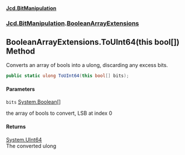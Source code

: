 #### [Jcd.BitManipulation](index.md 'index')
### [Jcd.BitManipulation](Jcd.BitManipulation.md 'Jcd.BitManipulation').[BooleanArrayExtensions](Jcd.BitManipulation.BooleanArrayExtensions.md 'Jcd.BitManipulation.BooleanArrayExtensions')

## BooleanArrayExtensions.ToUInt64(this bool[]) Method

Converts an array of bools into a ulong, discarding any excess bits.

```csharp
public static ulong ToUInt64(this bool[] bits);
```
#### Parameters

<a name='Jcd.BitManipulation.BooleanArrayExtensions.ToUInt64(thisbool[]).bits'></a>

`bits` [System.Boolean](https://docs.microsoft.com/en-us/dotnet/api/System.Boolean 'System.Boolean')[[]](https://docs.microsoft.com/en-us/dotnet/api/System.Array 'System.Array')

the array of bools to convert, LSB at index 0

#### Returns
[System.UInt64](https://docs.microsoft.com/en-us/dotnet/api/System.UInt64 'System.UInt64')  
The converted ulong